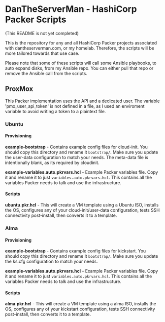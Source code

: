 # DanTheServerMan - HashiCorp Packer Scripts

(This README is not yet completed)

This is the repository for any and all HashiCorp Packer projects associated with dantheserverman.com, or my homelab. Therefore, the scripts will be more tailored towards that use case. 

Please note that some of these scripts will call some Ansible playbooks, to auto expand disks, from my Ansible repo. You can either pull that repo or remove the Ansible call from the scripts.

## **ProxMox**
This Packer implementation uses the API and a dedicated user. The variable 'pmx_user_api_token' is not defined in a file, as I used an enviroment variable to avoid writing a token to a plaintext file. 

### **Ubuntu**
#### Provisioning 
**example-bootstrap** - Contains example config files for cloud-init. You should copy this directory and rename it ```bootstrap/```. Make sure you update the user-data configuration to match your needs. The meta-data file is intentionally blank, as its required by cloudinit.

**example-variables.auto.pkrvars.hcl** - Example Packer variables file. Copy it and rename it to just ```variables.auto.pkrvars.hcl```. This contains all the variables Packer needs to talk and use the infrastructure.

#### Scripts
**ubuntu.pkr.hcl** - This will create a VM template using a Ubuntu ISO, installs the OS, configures any of your cloud-init/user-data configuration, tests SSH connectivity post-install, then converts it to a template. 


### **Alma**
#### Provisioning 
**example-bootstrap** - Contains example config files for kickstart. You should copy this directory and rename it ```bootstrap/```. Make sure you update the ks.cfg configuration to match your needs. 

**example-variables.auto.pkrvars.hcl** - Example Packer variables file. Copy it and rename it to just ```variables.auto.pkrvars.hcl```. This contains all the variables Packer needs to talk and use the infrastructure.

#### Scripts
**alma.pkr.hcl** - This will create a VM template using a alma ISO, installs the OS, configures any of your kickstart configuration, tests SSH connectivity post-install, then converts it to a template. 
